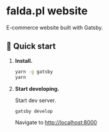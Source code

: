 # falda.pl website

E-commerce website built with Gatsby.

## 🚀 Quick start

1. **Install.**

    ```sh
    yarn -g gatsby
    yarn
    ```

2. **Start developing.**

    Start dev server.

    ```sh
    gatsby develop
    ```

    Navigate to <http://localhost:8000>
